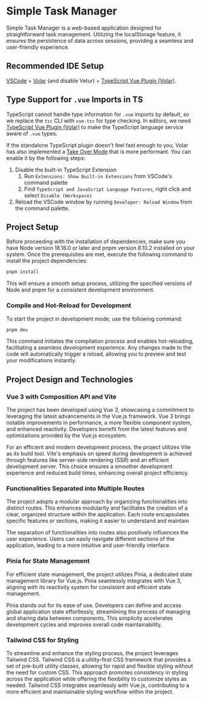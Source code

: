 # Simple Task Manager

Simple Task Manager is a web-based application designed for straightforward task management. Utilizing the localStorage feature, it ensures the persistence of data across sessions, providing a seamless and user-friendly experience.

## Recommended IDE Setup

[VSCode](https://code.visualstudio.com/) + [Volar](https://marketplace.visualstudio.com/items?itemName=Vue.volar) (and disable Vetur) + [TypeScript Vue Plugin (Volar)](https://marketplace.visualstudio.com/items?itemName=Vue.vscode-typescript-vue-plugin).

## Type Support for `.vue` Imports in TS

TypeScript cannot handle type information for `.vue` imports by default, so we replace the `tsc` CLI with `vue-tsc` for type checking. In editors, we need [TypeScript Vue Plugin (Volar)](https://marketplace.visualstudio.com/items?itemName=Vue.vscode-typescript-vue-plugin) to make the TypeScript language service aware of `.vue` types.

If the standalone TypeScript plugin doesn't feel fast enough to you, Volar has also implemented a [Take Over Mode](https://github.com/johnsoncodehk/volar/discussions/471#discussioncomment-1361669) that is more performant. You can enable it by the following steps:

1. Disable the built-in TypeScript Extension
   1. Run `Extensions: Show Built-in Extensions` from VSCode's command palette
   2. Find `TypeScript and JavaScript Language Features`, right click and select `Disable (Workspace)`
2. Reload the VSCode window by running `Developer: Reload Window` from the command palette.

## Project Setup

Before proceeding with the installation of dependencies, make sure you have Node version 18.18.0 or later and pnpm version 8.10.2 installed on your system. Once the prerequisites are met, execute the following command to install the project dependencies:

```sh
pnpm install
```

This will ensure a smooth setup process, utilizing the specified versions of Node and pnpm for a consistent development environment.

### Compile and Hot-Reload for Development

To start the project in development mode, use the following command:

```sh
pnpm dev
```

This command initiates the compilation process and enables hot-reloading, facilitating a seamless development experience. Any changes made to the code will automatically trigger a reload, allowing you to preview and test your modifications instantly.

## Project Design and Technologies

### Vue 3 with Composition API and Vite

The project has been developed using Vue 3, showcasing a commitment to leveraging the latest advancements in the Vue.js framework. Vue 3 brings notable improvements in performance, a more flexible component system, and enhanced reactivity. Developers benefit from the latest features and optimizations provided by the Vue.js ecosystem.

For an efficient and modern development process, the project utilizes Vite as its build tool. Vite's emphasis on speed during development is achieved through features like server-side rendering (SSR) and an efficient development server. This choice ensures a smoother development experience and reduced build times, enhancing overall project efficiency.

### Functionalities Separated into Multiple Routes

The project adopts a modular approach by organizing functionalities into distinct routes. This enhances modularity and facilitates the creation of a clear, organized structure within the application. Each route encapsulates specific features or sections, making it easier to understand and maintain

The separation of functionalities into routes also positively influences the user experience. Users can easily navigate different sections of the application, leading to a more intuitive and user-friendly interface.

### Pinia for State Management

For efficient state management, the project utilizes Pinia, a dedicated state management library for Vue.js. Pinia seamlessly integrates with Vue 3, aligning with its reactivity system for consistent and efficient state management.

Pinia stands out for its ease of use. Developers can define and access global application state effortlessly, streamlining the process of managing and sharing data between components. This simplicity accelerates development cycles and improves overall code maintainability.

### Tailwind CSS for Styling

To streamline and enhance the styling process, the project leverages Tailwind CSS. Tailwind CSS is a utility-first CSS framework that provides a set of pre-built utility classes, allowing for rapid and flexible styling without the need for custom CSS. This approach promotes consistency in styling across the application while offering the flexibility to customize styles as needed. Tailwind CSS integrates seamlessly with Vue.js, contributing to a more efficient and maintainable styling workflow within the project.
